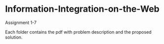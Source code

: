 # Information-Integration-on-the-Web
Assignment 1-7

Each folder contains the pdf with problem description and the proposed solution.
